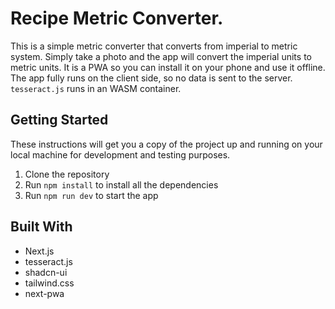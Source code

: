 # Recipe Metric Converter.

This is a simple metric converter that converts from imperial to metric system. Simply take a photo and the app will convert the imperial units to metric units.
It is a PWA so you can install it on your phone and use it offline.
The app fully runs on the client side, so no data is sent to the server. `tesseract.js` runs in an WASM container.

## Getting Started

These instructions will get you a copy of the project up and running on your local machine for development and testing purposes.

1. Clone the repository
2. Run `npm install` to install all the dependencies
3. Run `npm run dev` to start the app

## Built With

- Next.js
- tesseract.js
- shadcn-ui
- tailwind.css
- next-pwa

